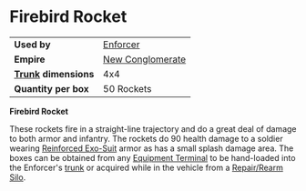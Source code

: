 # Firebird Rocket

|                                                 |                                                |
| ----------------------------------------------- | ---------------------------------------------- |
| **Used by**                                     | [Enforcer](../vehicles/Enforcer.md)            |
| **Empire**                                      | [New Conglomerate](../factions/New_Conglomerate.md) |
| **[Trunk](../terminology/Trunk.md) dimensions** | 4x4                                            |
| **Quantity per box**                            | 50 Rockets                                     |

**Firebird Rocket**

These rockets fire in a straight-line trajectory and do a great deal of damage
to both armor and infantry. The rockets do 90 health damage to a soldier wearing
[Reinforced Exo-Suit](../armor/Reinforced_Exo-Suit.md) armor as has a small
splash damage area. The boxes can be obtained from any
[Equipment Terminal](../items/Equipment_Terminal.md) to be hand-loaded into the
Enforcer's [trunk](../terminology/Trunk.md) or acquired while in the vehicle
from a [Repair/Rearm Silo](../items/Repair_Rearm_Silo.md).
